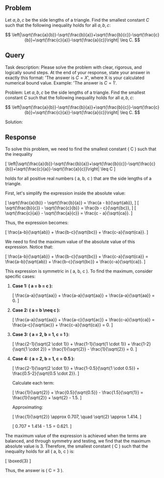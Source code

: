 ## Problem

Let $a, b, c$ be the side lengths of a triangle. Find the smallest constant $C$ such that the following inequality holds for all $a, b, c$:

$$
\left|\sqrt{\frac{a}{b}}-\sqrt{\frac{b}{a}}+\sqrt{\frac{b}{c}}-\sqrt{\frac{c}{b}}+\sqrt{\frac{c}{a}}-\sqrt{\frac{a}{c}}\right| \leq C.
$$

## Query

Task description: Please solve the problem with clear, rigorous, and logically sound steps. At the end of your response, state your answer in exactly this format: 'The answer is $C=X$', where X is your calculated numerical bound value. Example: 'The answer is $C=1$'.

Problem: Let $a, b, c$ be the side lengths of a triangle. Find the smallest constant $C$ such that the following inequality holds for all $a, b, c$:

$$
\left|\sqrt{\frac{a}{b}}-\sqrt{\frac{b}{a}}+\sqrt{\frac{b}{c}}-\sqrt{\frac{c}{b}}+\sqrt{\frac{c}{a}}-\sqrt{\frac{a}{c}}\right| \leq C.
$$

Solution:

## Response

To solve this problem, we need to find the smallest constant \( C \) such that the inequality

\[
\left|\sqrt{\frac{a}{b}}-\sqrt{\frac{b}{a}}+\sqrt{\frac{b}{c}}-\sqrt{\frac{c}{b}}+\sqrt{\frac{c}{a}}-\sqrt{\frac{a}{c}}\right| \leq C
\]

holds for all positive real numbers \( a, b, c \) that are the side lengths of a triangle.

First, let's simplify the expression inside the absolute value:

\[
\sqrt{\frac{a}{b}} - \sqrt{\frac{b}{a}} = \frac{a - b}{\sqrt{ab}},
\]
\[
\sqrt{\frac{b}{c}} - \sqrt{\frac{c}{b}} = \frac{b - c}{\sqrt{bc}},
\]
\[
\sqrt{\frac{c}{a}} - \sqrt{\frac{a}{c}} = \frac{c - a}{\sqrt{ca}}.
\]

Thus, the expression becomes:

\[
\frac{a-b}{\sqrt{ab}} + \frac{b-c}{\sqrt{bc}} + \frac{c-a}{\sqrt{ca}}.
\]

We need to find the maximum value of the absolute value of this expression. Notice that:

\[
\frac{a-b}{\sqrt{ab}} + \frac{b-c}{\sqrt{bc}} + \frac{c-a}{\sqrt{ca}} = \frac{a-b}{\sqrt{ab}} + \frac{b-c}{\sqrt{bc}} + \frac{c-a}{\sqrt{ca}}.
\]

This expression is symmetric in \( a, b, c \). To find the maximum, consider specific cases:

1. **Case 1: \( a = b = c \):**

   \[
   \frac{a-a}{\sqrt{aa}} + \frac{a-a}{\sqrt{aa}} + \frac{a-a}{\sqrt{aa}} = 0.
   \]

2. **Case 2: \( a = b \neq c \):**

   \[
   \frac{a-a}{\sqrt{aa}} + \frac{a-c}{\sqrt{ac}} + \frac{c-a}{\sqrt{ca}} = \frac{a-c}{\sqrt{ac}} + \frac{c-a}{\sqrt{ca}} = 0.
   \]

3. **Case 3: \( a = 2, b = 1, c = 1 \):**

   \[
   \frac{2-1}{\sqrt{2 \cdot 1}} + \frac{1-1}{\sqrt{1 \cdot 1}} + \frac{1-2}{\sqrt{1 \cdot 2}} = \frac{1}{\sqrt{2}} - \frac{1}{\sqrt{2}} = 0.
   \]

4. **Case 4: \( a = 2, b = 1, c = 0.5 \):**

   \[
   \frac{2-1}{\sqrt{2 \cdot 1}} + \frac{1-0.5}{\sqrt{1 \cdot 0.5}} + \frac{0.5-2}{\sqrt{0.5 \cdot 2}}.
   \]

   Calculate each term:

   \[
   \frac{1}{\sqrt{2}} + \frac{0.5}{\sqrt{0.5}} - \frac{1.5}{\sqrt{1}} = \frac{1}{\sqrt{2}} + \sqrt{2} - 1.5.
   \]

   Approximating:

   \[
   \frac{1}{\sqrt{2}} \approx 0.707, \quad \sqrt{2} \approx 1.414.
   \]

   \[
   0.707 + 1.414 - 1.5 = 0.621.
   \]

The maximum value of the expression is achieved when the terms are balanced, and through symmetry and testing, we find that the maximum absolute value is 3. Therefore, the smallest constant \( C \) such that the inequality holds for all \( a, b, c \) is:

\[
\boxed{3}
\]

Thus, the answer is \( C = 3 \).